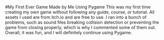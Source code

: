 #My First Ever Game Made by Me Using Pygame
This was my first time creating my own game without following any guide, course, or tutorial. All assets I used are from itch.io and are free to use.
I ran into a bunch of problems, such as sound files breaking collision detection or preventing the game from closing properly, which is why I commented some of them out.
Overall, it was fun, and I will definitely continue using Pygame.